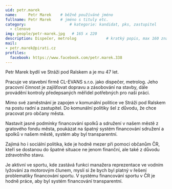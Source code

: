 ```yaml
---
uid: petr.marek
name:     Petr Marek  	# běžně používáné jméno
fullname: Petr Marek  	# jméno s tituly etc.
category:                 	# kategorie: kandidat, pks, zastupitel
  - clenove
img: people/petr-marek.jpg   # 165 x 220
description: Dispečer, metrolog            	# kratký popis, max 160 znaků
mail:
- petr.marek@pirati.cz
profiles:
  facebook: https://www.facebook.com/petr.marek.338
---
```


Petr Marek bydlí ve Stráži pod Ralskem a je mu 47 let.

Pracuje ve stavební firmě CL-EVANS s.r.o. jako dispečer, metrolog. Jeho pracovní činnost je zajišťovat dopravu a zásobování na stavby, dále provádění kontroly předepsaných měřidel potřebných pro naši práci.

Mimo své zaměstnání je zapojen v komunální politice ve Stráži pod Ralskem na postu radní a zastupitel. Do komunální politiky šel z důvodu, že chce pracovat pro občany města.

Nastavit jasné podmínky financování spolků a sdružení v našem městě z gratového fondu města, poukázat na špatný systém financování sdružení a spolků v našem městě, systém aby byl transparentní.

Zajímá ho i sociální politika, kde je hodně mezer při pomoci občanům ČR, kteří se dostanou do špatné situace ne jenom finanční, ale také z důvodu zdravotního stavu.

Je aktivní ve sportu, kde zastává funkci manažera reprezentace ve vodním lyžování za motorovým člunem, myslí si že bych byl platný v řešení problematiky financování sportu. V systému financování sportu v ČR je hodně práce, aby byl systém financování transparentní.